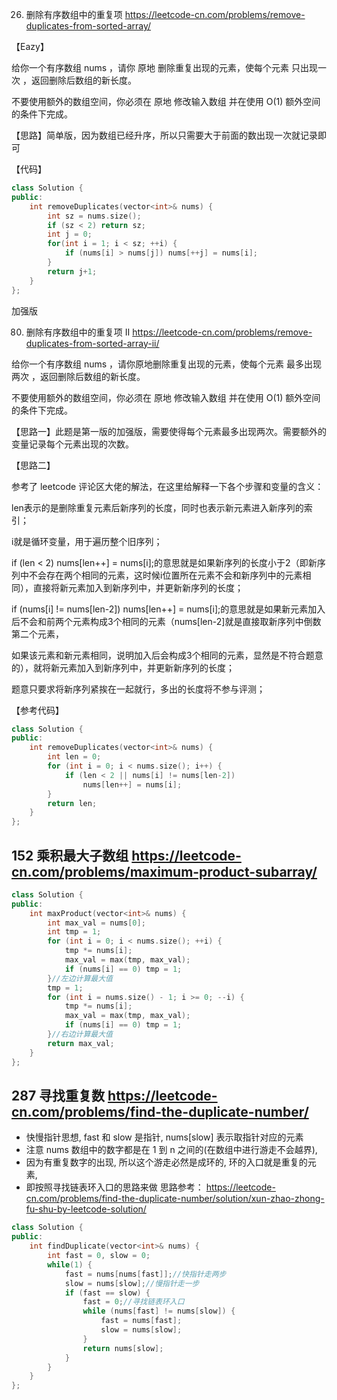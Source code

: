 
26. 删除有序数组中的重复项 https://leetcode-cn.com/problems/remove-duplicates-from-sorted-array/ 

【Eazy】

给你一个有序数组 nums ，请你 原地 删除重复出现的元素，使每个元素 只出现一次 ，返回删除后数组的新长度。

不要使用额外的数组空间，你必须在 原地 修改输入数组 并在使用 O(1) 额外空间的条件下完成。

【思路】简单版，因为数组已经升序，所以只需要大于前面的数出现一次就记录即可

【代码】

```c++ 
class Solution {
public:
    int removeDuplicates(vector<int>& nums) {
        int sz = nums.size();
        if (sz < 2) return sz;
        int j = 0;
        for(int i = 1; i < sz; ++i) {
            if (nums[i] > nums[j]) nums[++j] = nums[i];
        }
        return j+1;
    }
};
```

加强版

80. 删除有序数组中的重复项 II https://leetcode-cn.com/problems/remove-duplicates-from-sorted-array-ii/

给你一个有序数组 nums ，请你原地删除重复出现的元素，使每个元素 最多出现两次 ，返回删除后数组的新长度。

不要使用额外的数组空间，你必须在 原地 修改输入数组 并在使用 O(1) 额外空间的条件下完成。

【思路一】此题是第一版的加强版，需要使得每个元素最多出现两次。需要额外的变量记录每个元素出现的次数。


【思路二】

参考了 leetcode 评论区大佬的解法，在这里给解释一下各个步骤和变量的含义：

len表示的是删除重复元素后新序列的长度，同时也表示新元素进入新序列的索引；

i就是循环变量，用于遍历整个旧序列；

if (len < 2) nums[len++] = nums[i];的意思就是如果新序列的长度小于2（即新序列中不会存在两个相同的元素，这时候i位置所在元素不会和新序列中的元素相同），直接将新元素加入到新序列中，并更新新序列的长度；

if (nums[i] != nums[len-2]) nums[len++] = nums[i];的意思就是如果新元素加入后不会和前两个元素构成3个相同的元素（nums[len-2]就是直接取新序列中倒数第二个元素，

如果该元素和新元素相同，说明加入后会构成3个相同的元素，显然是不符合题意的），就将新元素加入到新序列中，并更新新序列的长度；

题意只要求将新序列紧挨在一起就行，多出的长度将不参与评测；

【参考代码】

```c++
class Solution {
public:
    int removeDuplicates(vector<int>& nums) {
        int len = 0;
        for (int i = 0; i < nums.size(); i++) {
            if (len < 2 || nums[i] != nums[len-2])
                nums[len++] = nums[i];
        }
        return len;
    }
};
```
## 152 乘积最大子数组 https://leetcode-cn.com/problems/maximum-product-subarray/ 

```c++
class Solution {
public:
    int maxProduct(vector<int>& nums) {
        int max_val = nums[0];
        int tmp = 1;
        for (int i = 0; i < nums.size(); ++i) {
            tmp *= nums[i];
            max_val = max(tmp, max_val);
            if (nums[i] == 0) tmp = 1;
        }//左边计算最大值
        tmp = 1;
        for (int i = nums.size() - 1; i >= 0; --i) {
            tmp *= nums[i];
            max_val = max(tmp, max_val);
            if (nums[i] == 0) tmp = 1;
        }//右边计算最大值
        return max_val;
    }
};
```
    
## 287 寻找重复数 https://leetcode-cn.com/problems/find-the-duplicate-number/

- 快慢指针思想, fast 和 slow 是指针, nums[slow] 表示取指针对应的元素
- 注意 nums 数组中的数字都是在 1 到 n 之间的(在数组中进行游走不会越界),
- 因为有重复数字的出现, 所以这个游走必然是成环的, 环的入口就是重复的元素, 
- 即按照寻找链表环入口的思路来做
思路参考： https://leetcode-cn.com/problems/find-the-duplicate-number/solution/xun-zhao-zhong-fu-shu-by-leetcode-solution/
```c++
class Solution {
public:
    int findDuplicate(vector<int>& nums) {
        int fast = 0, slow = 0;
        while(1) {
            fast = nums[nums[fast]];//快指针走两步
            slow = nums[slow];//慢指针走一步
            if (fast == slow) {
                fast = 0;//寻找链表环入口
                while (nums[fast] != nums[slow]) {
                    fast = nums[fast];
                    slow = nums[slow];
                }
                return nums[slow];
            }
        }
    }
};
```
